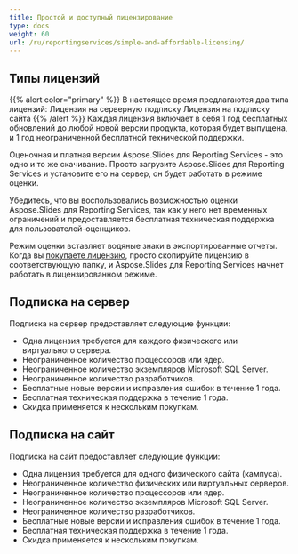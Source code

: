 ```yaml
---
title: Простой и доступный лицензирование
type: docs
weight: 60
url: /ru/reportingservices/simple-and-affordable-licensing/
---
```


## Типы лицензий
{{% alert color="primary" %}} В настоящее время предлагаются два типа лицензий: Лицензия на серверную подписку Лицензия на подписку сайта {{% /alert %}}
Каждая лицензия включает в себя 1 год бесплатных обновлений до любой новой версии продукта, которая будет выпущена, и 1 год неограниченной бесплатной технической поддержки.

Оценочная и платная версии Aspose.Slides для Reporting Services - это одно и то же скачивание. Просто загрузите Aspose.Slides для Reporting Services и установите его на сервер, он будет работать в режиме оценки.

Убедитесь, что вы воспользовались возможностью оценки Aspose.Slides для Reporting Services, так как у него нет временных ограничений и предоставляется бесплатная техническая поддержка для пользователей-оценщиков.

Режим оценки вставляет водяные знаки в экспортированные отчеты. Когда вы [покупаете лицензию](https://purchase.aspose.com/buy), просто скопируйте лицензию в соответствующую папку, и Aspose.Slides для Reporting Services начнет работать в лицензированном режиме.
## **Подписка на сервер**
Подписка на сервер предоставляет следующие функции:

- Одна лицензия требуется для каждого физического или виртуального сервера.
- Неограниченное количество процессоров или ядер.
- Неограниченное количество экземпляров Microsoft SQL Server.
- Неограниченное количество разработчиков.
- Бесплатные новые версии и исправления ошибок в течение 1 года.
- Бесплатная техническая поддержка в течение 1 года.
- Скидка применяется к нескольким покупкам.
## **Подписка на сайт**
Подписка на сайт предоставляет следующие функции:

- Одна лицензия требуется для одного физического сайта (кампуса).
- Неограниченное количество физических или виртуальных серверов.
- Неограниченное количество процессоров или ядер.
- Неограниченное количество экземпляров Microsoft SQL Server.
- Неограниченное количество разработчиков.
- Бесплатные новые версии и исправления ошибок в течение 1 года.
- Бесплатная техническая поддержка в течение 1 года.
- Скидка применяется к нескольким покупкам.
